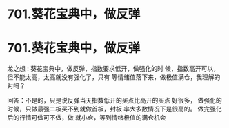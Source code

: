 # 701.葵花宝典中，做反弹

# 701.葵花宝典中，做反弹

龙之想 : 葵花宝典中，做反弹，指数要求低开，做强化的时 候，指数高开可以，但不能太高，太高就没有强化了，只有 等情绪值落下来，做极值满仓，我理解的对吗？

回答：不是的，只是说反弹当天指数低开的买点比高开的买点 好很多， 做强化的时候，只做最强二板买不到就做首板，封板 率大多数情况下是很高的。 做完强化后的行情可做可不做，做 就小仓，等到情绪极值的满仓机会